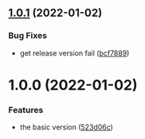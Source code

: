 ## [1.0.1](https://github.com/analyticsjs/git-commit-analytics/compare/v1.0.0...v1.0.1) (2022-01-02)


### Bug Fixes

* get release version fail ([bcf7889](https://github.com/analyticsjs/git-commit-analytics/commit/bcf788964f6f27068489983e0b48efe8b4871145))

# 1.0.0 (2022-01-02)


### Features

* the basic version ([523d06c](https://github.com/analyticsjs/git-commit-analytics/commit/523d06c286e69a12efb265a59eca0c9f1b9c940c))
